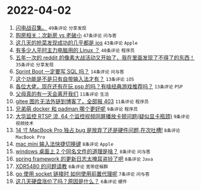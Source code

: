# 2022-04-02

1. [闪电战召集。](https://www.v2ex.com/t/844466) `49条评论` `分享发现`
1. [购房相关：次新房 vs 老破小](https://www.v2ex.com/t/844452) `47条评论` `问与答`
1. [这几天的抢菜发现成功的几乎都是 ios](https://www.v2ex.com/t/844457) `43条评论` `Apple`
1. [有多少人平时主力电脑用的 Linux ？](https://www.v2ex.com/t/844493) `40条评论` `程序员`
1. [五年一次的 reddit 的像素大战活动又开始了，我在里面发现了不得了的东西！](https://www.v2ex.com/t/844468) `35条评论` `分享发现`
1. [Sprint Boot 一定要写 SQL 吗？](https://www.v2ex.com/t/844480) `14条评论` `问与答`
1. [这个功能是不是只有自带输入法才有？](https://www.v2ex.com/t/844475) `13条评论` `iOS`
1. [各位大佬，现在还有在玩 psp 的吗？有啥经典游戏推荐吗？](https://www.v2ex.com/t/844473) `13条评论` `PSP`
1. [父母真的有一天会离开我们](https://www.v2ex.com/t/844492) `11条评论` `生活`
1. [gitee 图片无法外链到博客了，全部报 403](https://www.v2ex.com/t/844471) `11条评论` `程序员`
1. [兄弟萌 docker 和 padman 哪个更好呢](https://www.v2ex.com/t/844479) `9条评论` `程序员`
1. [大华监控 RTSP 流, 64 个监控视频同屏播放卡顿问题(疑似显卡瓶颈)](https://www.v2ex.com/t/844462) `9条评论` `视频技术`
1. [14 寸 MacBook Pro 独占 bug 是放弃了还是硬件问题,在次吐槽!](https://www.v2ex.com/t/844501) `8条评论` `MacBook Pro`
1. [mac mini 输入法快捷切换键](https://www.v2ex.com/t/844477) `8条评论` `Apple`
1. [windows 桌面上 2 个同名文件的道理是啥？](https://www.v2ex.com/t/844453) `8条评论` `问与答`
1. [spring framework 的更新日志太掩耳盗铃了吧](https://www.v2ex.com/t/844445) `8条评论` `Java`
1. [XDR5480 的问题请教](https://www.v2ex.com/t/844444) `8条评论` `宽带症候群`
1. [go 使用 socket 链接时 如何使用前置代理呢](https://www.v2ex.com/t/844450) `7条评论` `问与答`
1. [这几天硬盘涨价了吗？原因是什么？](https://www.v2ex.com/t/844486) `6条评论` `硬件`
